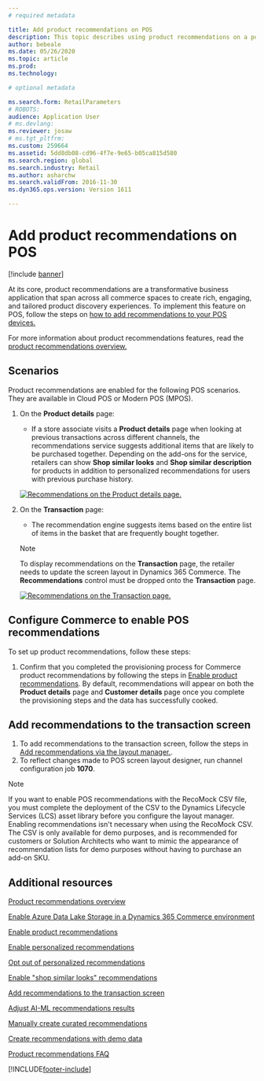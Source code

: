 ```yaml
---
# required metadata

title: Add product recommendations on POS
description: This topic describes using product recommendations on a point of sale (POS) device.
author: bebeale
ms.date: 05/26/2020
ms.topic: article
ms.prod: 
ms.technology: 

# optional metadata

ms.search.form: RetailParameters
# ROBOTS: 
audience: Application User
# ms.devlang: 
ms.reviewer: josaw
# ms.tgt_pltfrm: 
ms.custom: 259664
ms.assetid: 5dd8db08-cd96-4f7e-9e65-b05ca815d580
ms.search.region: global
ms.search.industry: Retail
ms.author: asharchw
ms.search.validFrom: 2016-11-30
ms.dyn365.ops.version: Version 1611

---
```


# Add product recommendations on POS

[!include [banner](includes/banner.md)]

At its core, product recommendations are a transformative business application that span across all commerce spaces to create rich, engaging, and tailored product discovery experiences. To implement this feature on POS, follow the steps on [how to add recommendations to your POS devices.](add-recommendations-control-pos-screen.md) 

For more information about product recommendations features, read the [product recommendations overview.](../commerce/product-recommendations.md) 

## Scenarios

Product recommendations are enabled for the following POS scenarios. They are available in Cloud POS or Modern POS (MPOS).

1. On the **Product details** page:

    - If a store associate visits a **Product details** page when looking at previous transactions across different channels, the recommendations service suggests additional items that are likely to be purchased together. Depending on the add-ons for the service, retailers can show **Shop similar looks** and **Shop similar description** for products in addition to personalized recommendations for users with previous purchase history.

    [![Recommendations on the Product details page.](./media/proddetails.png)](./media/proddetails.png)

2. On the **Transaction** page:

    - The recommendation engine suggests items based on the entire list of items in the basket that are frequently bought together.

    > [!NOTE]
    > To display recommendations on the **Transaction** page, the retailer needs to update the screen layout in Dynamics 365 Commerce. The **Recommendations** control must be dropped onto the **Transaction** page.

    [![Recommendations on the Transaction page.](./media/transactionscreenmultipleproductslargemessengersbag-5.jpg)](./media/transactionscreenmultipleproductslargemessengersbag-5.jpg)

## Configure Commerce to enable POS recommendations 

To set up product recommendations, follow these steps:

1. Confirm that you completed the provisioning process for Commerce product recommendations by following the steps in [Enable product recommendations](../commerce/enable-product-recommendations.md). By default, recommendations will appear on both the **Product details** page and **Customer details** page once you complete the provisioning steps and the data has successfully cooked. 

## Add recommendations to the transaction screen
1. To add recommendations to the transaction screen, follow the steps in [Add recommendations via the layout manager.](add-recommendations-control-pos-screen.md).
1. To reflect changes made to POS screen layout designer, run channel configuration job **1070**.

> [!NOTE] 
> If you want to enable POS recommendations with the RecoMock CSV file, you must complete the deployment of the CSV to the Dynamics Lifecycle Services (LCS) asset library before you configure the layout manager. Enabling recommendations isn't necessary when using the RecoMock CSV. The CSV is only available for demo purposes, and is recommended for customers or Solution Architects who want to mimic the appearance of recommendation lists for demo purposes without having to purchase an add-on SKU.   

## Additional resources

[Product recommendations overview](product-recommendations.md)

[Enable Azure Data Lake Storage in a Dynamics 365 Commerce environment](enable-adls-environment.md)

[Enable product recommendations](enable-product-recommendations.md)

[Enable personalized recommendations](personalized-recommendations.md)

[Opt out of personalized recommendations](personalization-gdpr.md)

[Enable "shop similar looks" recommendations](shop-similar-looks.md)

[Add recommendations to the transaction screen](add-recommendations-control-pos-screen.md)

[Adjust AI-ML recommendations results](modify-product-recommendation-results.md)

[Manually create curated recommendations](create-editorial-recommendation-lists.md)

[Create recommendations with demo data](product-recommendations-demo-data.md)

[Product recommendations FAQ](faq-recommendations.md)


[!INCLUDE[footer-include](../includes/footer-banner.md)]
